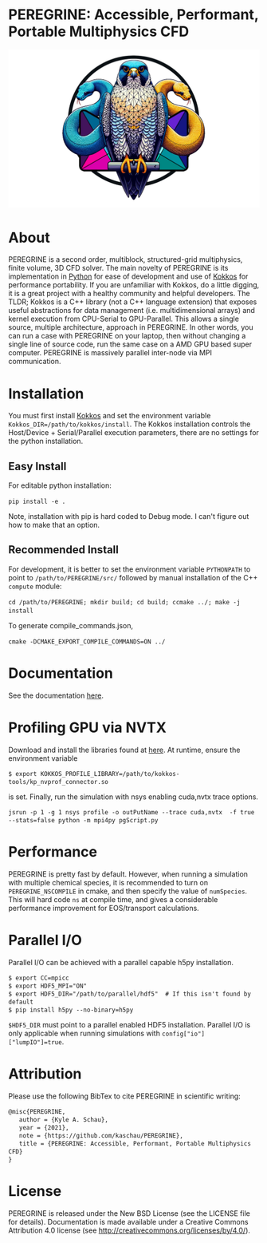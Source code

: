 # PEREGRINE: Accessible, Performant, Portable Multiphysics CFD

<p align="center">
    <picture>
      <source media="(prefers-color-scheme: dark)" width="800" srcset="https://github.com/kaschau/PEREGRINE/blob/main/docs/images/pgSplashD2.jpg">
      <source media="(prefers-color-scheme: light)" width="800" srcset="https://github.com/kaschau/PEREGRINE/blob/main/docs/images/pgSplashL2.jpg">
      <img alt="peregrine logo" width="800" src="https://github.com/kaschau/PEREGRINE/blob/main/docs/images/pgSplashL2.jpg">
    </picture>
</p>

# About

PEREGRINE is a second order, multiblock, structured-grid multiphysics, finite volume, 3D CFD solver. The main novelty of PEREGRINE is its implementation in [Python](https://www.python.org) for ease of development and use of [Kokkos](https://www.github.com/kokkos/kokkos) for performance portability. If you are unfamiliar with Kokkos, do a little digging, it is a great project with a healthy community and helpful developers. The TLDR; Kokkos is a C++ library (not a C++ language extension) that exposes useful abstractions for data management (i.e. multidimensional arrays) and kernel execution from CPU-Serial to GPU-Parallel. This allows a single source, multiple architecture, approach in PEREGRINE. In other words, you can run a case with PEREGRINE on your laptop, then without changing a single line of source code, run the same case on a AMD GPU based super computer. PEREGRINE is massively parallel inter-node via MPI communication.

# Installation

You must first install [Kokkos](https://www.github.com/kokkos/kokkos) and set the environment variable `Kokkos_DIR=/path/to/kokkos/install`. The Kokkos installation controls the Host/Device + Serial/Parallel execution parameters, there are no settings for the python installation.

## Easy Install
For editable python installation:

``` pip install -e . ```

Note, installation with pip is hard coded to Debug mode. I can't figure out how to make that an option.

## Recommended Install
For development, it is better to set the environment variable `PYTHONPATH` to point to `/path/to/PEREGRINE/src/` followed by manual installation of the C++ `compute` module:

```cd /path/to/PEREGRINE; mkdir build; cd build; ccmake ../; make -j install```

To generate compile_commands.json, 

``` cmake -DCMAKE_EXPORT_COMPILE_COMMANDS=ON ../ ```

# Documentation

See the documentation [here](./docs/documentation.md).

# Profiling GPU via NVTX
Download and install the libraries found at [here](https://github.com/kokkos/kokkos-tools). At runtime, ensure the environment variable

    $ export KOKKOS_PROFILE_LIBRARY=/path/to/kokkos-tools/kp_nvprof_connector.so

is set. Finally, run the simulation with nsys enabling cuda,nvtx trace options.

    jsrun -p 1 -g 1 nsys profile -o outPutName --trace cuda,nvtx  -f true --stats=false python -m mpi4py pgScript.py

# Performance

PEREGRINE is pretty fast by default. However, when running a simulation with multiple chemical species, it is recommended to turn on `PEREGRINE_NSCOMPILE` in cmake, and then specify the value of `numSpecies`. This will hard code `ns` at compile time, and gives a considerable performance improvement for EOS/transport calculations.

# Parallel I/O 

Parallel I/O can be achieved with a parallel capable h5py installation. 

    $ export CC=mpicc
    $ export HDF5_MPI="ON"
    $ export HDF5_DIR="/path/to/parallel/hdf5"  # If this isn't found by default
    $ pip install h5py --no-binary=h5py
    
`$HDF5_DIR` must point to a parallel enabled HDF5 installation. Parallel I/O is only applicable when running simulations with `config["io"]["lumpIO"]=true`.

# Attribution

Please use the following BibTex to cite PEREGRINE in scientific writing:

```
@misc{PEREGRINE,
   author = {Kyle A. Schau},
   year = {2021},
   note = {https://github.com/kaschau/PEREGRINE},
   title = {PEREGRINE: Accessible, Performant, Portable Multiphysics CFD}
}
```

# License

PEREGRINE is released under the New BSD License (see the LICENSE file for details).
Documentation is made available under a Creative Commons Attribution 4.0
license (see <http://creativecommons.org/licenses/by/4.0/>).
